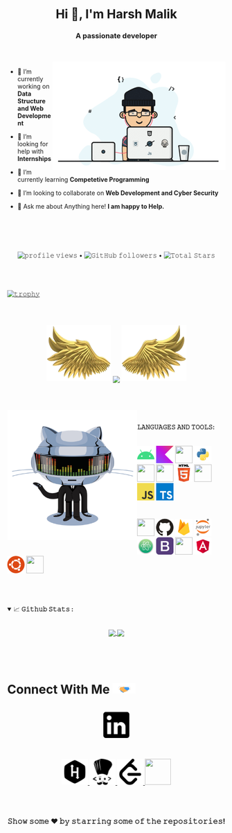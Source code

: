 

<h1 align="center">Hi 👋, I'm Harsh Malik</h1>
<h3 align="center">A passionate developer</h3>





<br/>
<br/>
<a target="_blank">
  <img align="right" height="250" width="400" alt="GIF" src="https://github.com/tarunsarawgi/tarunsarawgi/blob/main/GIF/image.gif">
</a>

- 🔭 I’m currently working on **Data Structure and Web Development**

- 🤝 I’m looking for help with **Internships**

- 🌱 I’m currently learning **Competetive Programming**

- 👯 I’m looking to collaborate on **Web Development and Cyber Security**

- 💬 Ask me about Anything here! **I am happy to Help.**

<br/>
<br/>
<br/>
<br/>


<p align="center">
  <img src="https://gpvc.arturio.dev/tarunsarawgi" alt="𝚙𝚛𝚘𝚏𝚒𝚕𝚎 𝚟𝚒𝚎𝚠𝚜"> •  
<!--   <img alt = "profile views" src="https://komarev.com/ghpvc/?username=tarunsarawgi&style=flat&color=brightgreen"> •    -->
  <img alt="𝙶𝚒𝚝𝙷𝚞𝚋 𝚏𝚘𝚕𝚕𝚘𝚠𝚎𝚛𝚜" src="https://img.shields.io/github/followers/tarunsarawgi?label=Followers&style=social"> •   
  <img src="https://img.shields.io/github/stars/tarunsarawgi?label=Stars" alt="𝚃𝚘𝚝𝚊𝚕 𝚂𝚝𝚊𝚛𝚜">
</p>

<br/>


#

[![𝚝𝚛𝚘𝚙𝚑𝚢](https://github-profile-trophy.vercel.app/?username=tarunsarawgi&column=8&margin-w=15&margin-h=15&no-bg=true&no-frame=true&theme=juicyfresh)](https://github.com/tarunsarawgi)


<br/>
<br/>

<p align="center">
  <a>
    <img height="130" width="150" src="https://github.com/tarunsarawgi/tarunsarawgi/blob/main/PNG/left.png">
    <img align="center" src="https://github-readme-streak-stats.herokuapp.com/?user=tarunsarawgi&theme=dark&hide_border=true"/>
    <img height="130" width="150" src="https://github.com/tarunsarawgi/tarunsarawgi/blob/main/PNG/right.png">
  </a>
</p>
<br/>
<br/>

<a target="_blank"><img align="left" height="300" width="300" alt="𝙶𝙸𝙵" src="https://github.com/tarunsarawgi/tarunsarawgi/blob/main/GIF/github.gif"></a>
<br/>

**𝙻𝙰𝙽𝙶𝚄𝙰𝙶𝙴𝚂 𝙰𝙽𝙳 𝚃𝙾𝙾𝙻𝚂:**  
<br/>
<br/>
<code><img height="40" width="40" src="https://raw.githubusercontent.com/github/explore/80688e429a7d4ef2fca1e82350fe8e3517d3494d/topics/android/android.png"></code>
<code><img height="40" width="40" src="https://raw.githubusercontent.com/github/explore/80688e429a7d4ef2fca1e82350fe8e3517d3494d/topics/kotlin/kotlin.png"></code>
<code><img height="40" width="40" src="https://images.vexels.com/media/users/3/166401/isolated/preview/b82aa7ac3f736dd78570dd3fa3fa9e24-java-programming-language-icon-by-vexels.png"></code>
<code><img height="40" width="40" src="https://raw.githubusercontent.com/github/explore/80688e429a7d4ef2fca1e82350fe8e3517d3494d/topics/python/python.png"></code>
<code><img height="40" width="40" src="https://www.naveedashfaq.me/img/c++.png"></code>
<code><img height="40" width="40" src="https://cdn.iconscout.com/icon/free/png-512/c-programming-569564.png"></code>
<code><img height="40" width="40" src="https://raw.githubusercontent.com/github/explore/80688e429a7d4ef2fca1e82350fe8e3517d3494d/topics/html/html.png"></code>
<code><img height="40" width="40" src="https://cdn.iconscout.com/icon/free/png-256/css-131-722685.png"></code>
<code><img height="40" width="40" src="https://raw.githubusercontent.com/github/explore/80688e429a7d4ef2fca1e82350fe8e3517d3494d/topics/javascript/javascript.png"></code>
<code><img height="40" width="40" src="https://raw.githubusercontent.com/github/explore/80688e429a7d4ef2fca1e82350fe8e3517d3494d/topics/typescript/typescript.png"></code>
#
<code><img height="40" width="40" src="https://upload.wikimedia.org/wikipedia/commons/thumb/3/3f/Git_icon.svg/1024px-Git_icon.svg.png"></code>
<code><img height="40" width="40" src="https://raw.githubusercontent.com/github/explore/80688e429a7d4ef2fca1e82350fe8e3517d3494d/topics/github-api/github-api.png"></code>
<code><img height="40" width="40" src="https://raw.githubusercontent.com/github/explore/80688e429a7d4ef2fca1e82350fe8e3517d3494d/topics/firebase/firebase.png"></code>
<code><img height="40" width="40" src="https://raw.githubusercontent.com/github/explore/80688e429a7d4ef2fca1e82350fe8e3517d3494d/topics/jupyter-notebook/jupyter-notebook.png"></code>
<code><img height="40" width="40" src="https://raw.githubusercontent.com/github/explore/80688e429a7d4ef2fca1e82350fe8e3517d3494d/topics/atom/atom.png"></code>
<code><img height="40" width="40" src="https://raw.githubusercontent.com/github/explore/80688e429a7d4ef2fca1e82350fe8e3517d3494d/topics/bootstrap/bootstrap.png"></code>
<code><img height="40" width="40" src="https://encrypted-tbn0.gstatic.com/images?q=tbn:ANd9GcRT1PKsfJXnxOqnTRiIZ8VcdJDYBXD-qZnnpw&usqp=CAU"></code>
<code><img height="40" width="40" src="https://raw.githubusercontent.com/github/explore/80688e429a7d4ef2fca1e82350fe8e3517d3494d/topics/angular/angular.png"></code>
<code><img height="40" width="40" src="https://raw.githubusercontent.com/github/explore/80688e429a7d4ef2fca1e82350fe8e3517d3494d/topics/ubuntu/ubuntu.png"></code>
<code><img height="40" width="40" src="https://cdn.iconscout.com/icon/free/png-512/mongodb-3-1175138.png"></code>

<br/>

#
<details open="">
<summary>
  <g-emoji class="g-emoji" alias="chart_with_upwards_trend" fallback-src="https://github.githubassets.com/images/icons/emoji/unicode/1f4c8.png">📈</g-emoji>
  <strong>𝙶𝚒𝚝𝚑𝚞𝚋 𝚂𝚝𝚊𝚝𝚜 : </strong>
</summary>
<br>

<p align="center">
  <a href="https://github.com/tarunsarawgi">
    <img align="center" src="https://github-readme-stats.vercel.app/api?username=tarunsarawgi&show_icons=true&hide_border=true&title_color=94b4a4&amp&icon_color=FFFFFF&amp&text_color=FFFFFF&amp&bg_color=000000&count_private=true&include_all_commits=true"/>
  </a>
  <a href="https://github.com/tarunsarawgi">
    <img align="center" height="195px" src="https://github-readme-stats.vercel.app/api/top-langs/?username=tarunsarawgi&text_color=FFFFFF&bg_color=000000&title_color=94b4a4&langs_count=15&layout=compact&hide_border=true" />
  </a>
</p>
</details>
<br>




<br>
<br>

#
<h1>
  Connect With Me
  <a target="_blank">
    <img src="https://github.com/tarunsarawgi/tarunsarawgi/blob/main/GIF/Handshake.gif" height="25px" style="max-width:100%;">
  </a>
</h1>

<p align="center">
  <br>
  <a href="https://www.linkedin.com/in/harsh-malik-b22b7022b/" target="_blank">
    <code><img height="60" width="60" src="https://github.com/tarunsarawgi/tarunsarawgi/blob/main/SVG/linkedin.svg"/></code>
  </a>
 
</p>
<br/>

<p align="center">
  <a href="https://www.hackerrank.com/harshmalik2021" target="_blank">
    <code><img height="60" width="60" src="https://github.com/tarunsarawgi/tarunsarawgi/blob/main/PNG/hr.png"/></code>
  </a>


  

  <a href="https://www.codechef.com/users/harsh123malik" target="_blank">
    <code><img height="60" width="60" src="https://github.com/tarunsarawgi/tarunsarawgi/blob/main/SVG/cc.svg"/></code>
  </a>
  
  <a href="https://leetcode.com/Harsh_Malik_Coder/" target="_blank">
    <code><img height="60" width="60" src="https://github.com/tarunsarawgi/tarunsarawgi/blob/main/PNG/lc.png"/></code>
  </a>
  
  <a href="https://auth.geeksforgeeks.org/user/harshmalik2021/" target="_blank">
    <code><img height="60" width="60" src="https://encrypted-tbn0.gstatic.com/images?q=tbn:ANd9GcRddISDCwvqRwEvfDwk_AFfgRI2UIFU2x6OfiBCl_lxEQ&s"/></code>
  </a>
</p>

<br/>
<br/>

<div align="center">

### 𝚂𝚑𝚘𝚠 𝚜𝚘𝚖𝚎 ❤️ 𝚋𝚢 𝚜𝚝𝚊𝚛𝚛𝚒𝚗𝚐 𝚜𝚘𝚖𝚎 𝚘𝚏 𝚝𝚑𝚎 𝚛𝚎𝚙𝚘𝚜𝚒𝚝𝚘𝚛𝚒𝚎𝚜!

</div>

#


